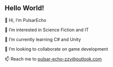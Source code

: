## Hello World!

👋 Hi, I’m PulsarEcho

👀 I’m interested in Science Fiction and IT

🌱 I’m currently learning C# and Unity

💞️ I’m looking to collaborate on game development

📫 Reach me to pulsar-echo-zzy@outlook.com
